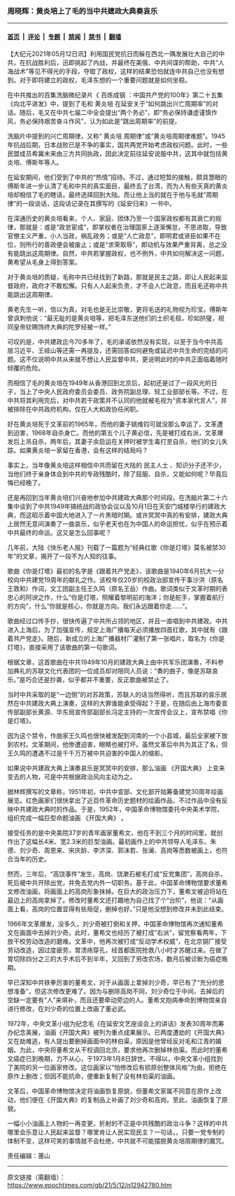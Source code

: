 ### 周晓辉：黄炎培上了毛的当中共建政大典奏哀乐

---

#### [首页](../../../..?n12942780) &nbsp;|&nbsp; [评论](../../../../../epoch-comment?n12942780) &nbsp;|&nbsp; [专题](../../../../../epoch-special?n12942780) &nbsp;|&nbsp; [禁闻](../../../../../epoch-news?n12942780) &nbsp;|&nbsp; [禁书](../../../../../books?n12942780) &nbsp;|&nbsp; [翻墙](https://github.com/gfw-breaker/nogfw/blob/master/README.md?n12942780)


<div class="post_content" id="artbody" itemprop="articleBody">
 <!-- article content begin -->
 <p>
  【大纪元2021年05月12日讯】利用国民党抗日而躲在西北一隅发展壮大自己的中共，在抗战胜利后，迅即挑起了内战，并最终在美俄、中共间谍的帮助，中共“人海战术”等见不得光的手段，夺取了政权，这样的结果恐怕就连中共自己也没有想到。对于即将建立的政权，毛泽东想的一个重要问题就是如何坐稳。
 </p>
 <p>
  在中共推出的百集洗脑微纪录片《
  <ok href="https://www.epochtimes.com/gb/tag/%E7%99%BE%E7%82%BC%E6%88%90%E9%92%A2.html">
   百炼成钢
  </ok>
  ：中国共产党的100年》第二十五集《向北平进发》中，提到了毛和
  <ok href="https://www.epochtimes.com/gb/tag/%E9%BB%84%E7%82%8E%E5%9F%B9.html">
   黄炎培
  </ok>
  在延安关于“如何跳出兴亡周期率”的对话。随后，毛又在中共七届二中全会提出“两个务必”，即“务必保持谦虚谨慎作风，务必保持艰苦奋斗作风”，认为如此是“跳出周期率”的前提。
 </p>
 <p>
  洗脑片中提到的兴亡周期律，又称“
  <ok href="https://www.epochtimes.com/gb/tag/%E9%BB%84%E7%82%8E%E5%9F%B9.html">
   黄炎培
  </ok>
  周期律”或“黄炎培周期律难题”。1945年抗战后期，日本战败已是不争的事实，国共两党开始考虑政权问题。此时，一些民盟成员希冀未来由三方共同执政，因此决定前往延安说服中共，这其中就包括黄炎培、傅斯年等人。
 </p>
 <p>
  在延安期间，他们受到了中共的“热情”招待。不过，通过短暂的接触，颇具慧眼的傅斯年进一步认清了毛和中共的真实面目，最终去了台湾，而为人有些天真的黄炎培却相信了毛的瞎话，最终选择回到大陆。而让他上当的就在于他与毛就“周期律”的一段谈话，这段话记录在其撰写的《延安归来》一书中。
 </p>
 <p>
  在深通历史的黄炎培看来，个人、家庭、团体乃至一个国家政权都有其衰亡的规律，那就是：或是“政怠宦成”，即掌权者在治理国家上逐渐懈怠，不思进取，导致官僚主义严重，小人当政，祸乱政务；或是“人亡政息”，即明君或贤臣如果不在位，则所行的善政便会被废止；或是“求荣取辱”，即动机与效果严重背离，总之没有能跳出这周期律。自然，中共若掌握政权，也不例外，中共如何解决这一问题，黄希望从毛身上得到答案。
 </p>
 <p>
  对于黄炎培的质疑，毛称中共已经找到了新路，那就是民主之路，即让人民起来监督政府，政府才不敢松懈。只有人人起来负责，才不会人亡政息，而且毛还称中共能跳出这周期律。
 </p>
 <p>
  黄老先生一听，信以为真，对毛也是无比崇敬，更将毛送的礼物视为珍宝。傅斯年曾讽刺他说：“最无耻的是黄炎培等，把毛泽东送他们的土织毛毯，珍如拱璧，视同皇帝钦赐饰终大典的陀罗经被一样。”
 </p>
 <p>
  可叹的是，中共建政迄今70多年了，毛的承诺依然没有实现，以至于当今中共高层习近平、王岐山等还需一再提及，还需回答如何避免或延迟中共生命的完结的问题。这不仅说明中共从来就不想让人民监督中共，更说明此时的中共正面临着随时倾覆的危险。
 </p>
 <p>
  而相信了毛的黄炎培在1949年从香港回到北京后，起初还是过了一段风光的日子，当上了中央人民政府委员会委员、政务院副总理、轻工业部部长等。不过，在中共将其利用完后，对中共若干政策并不认同的他就被毛视为“资本家代言人”，并被排除在中共政府机构，仅在人大和政协任闲职。
 </p>
 <p>
  好在黄炎培死于文革前的1965年，而他的妻子姚维钧可就没那么幸运了，文革遭到迫害，1968年自杀身亡。而他的第五个儿子黄必信，先是被打成右派，文革爆发后上吊自杀，两年后，其妻子余启运在关押时被学生毒打至自杀，他们的女儿失踪。如果黄炎培一家留在香港，会有这样的结局吗？
 </p>
 <p>
  事实上，当年像黄炎培这样相信中共而留在大陆的
  <ok href="https://www.epochtimes.com/gb/tag/%E6%B0%91%E4%B8%BB%E4%BA%BA%E5%A3%AB.html">
   民主人士
  </ok>
  、知识分子还不少，当他们终于亲身体会到中共的专政残酷时，除了屈服、自杀，又能如何呢？毕竟后悔已经晚了。
 </p>
 <p>
  还是再回到当年黄炎培们兴奋地参加中共建政大典那个时间段。在洗脑片第二十六集中谈到了中共1949年搞统战的政协会议以及10月1日在天安门城楼举行的建政大典，而这昭示着中国大地进入了一片黑暗时期。或许冥冥中真的有安排，建政大典上居然无意间演奏了一曲哀乐，似乎老天也在为中国人的命运担忧，似乎在预示着中共最终的命运。这又是怎么回事呢？
 </p>
 <p>
  几年前，大陆《快乐老人报》刊载了一篇题为“经典红歌《你是灯塔》莫名被禁30年”的文章，揭开了一段不为人知的往事。
 </p>
 <p>
  歌曲《你是灯塔》最初的名字是《跟着共产党走》，该歌曲是1940年6月抗大一分校向中共建党19周年的献礼之作。该校年仅20岁的校政治部宣传干事沙洪（原名王敦和）作词，文工团副主任王久鸣（原名王岳）作曲。歌词类似于文革时期的表忠心的阿谀之作，什么“你是灯塔，照耀着黎明前的海洋；你是舵手，掌握着航行的方向”，什么“你就是核心，你就是方向。我们永远跟着你走……”。
 </p>
 <p>
  歌曲经过口传手抄，很快传遍了中共所占领的地区，并且一直唱到中共建政。中共进入上海后，为了加强宣传，规定上海广播每天必须播放四首红歌，其中就有《跟着共产党走》。随后，新成立的上海广播器材厂灌制了第一张唱片，取名为《你是灯塔》，直接采用了该歌曲的第一句歌词。
 </p>
 <p>
  根据文章，这首歌曲在中共1949年10月的建政大典上由中共军乐团演奏，不料参加典礼的苏联文化代表团的一位成员却对陪同人员说：“奏的曲子，像是苏联哀乐。”是巧合还是抄袭，似乎都并不重要，反正歌曲被禁止了。
 </p>
 <p>
  当时中共采取的是“一边倒”的对苏政策，苏联人的话当然得听，而且苏联的哀乐居然在中共建政大典上演奏，这样的大罪谁能承受得起？于是，在随后由上海市委宣传部副部长黄源、华东局宣传部副部长冯定主持的一次宣传会议上，宣布禁唱《你是灯塔》。
 </p>
 <p>
  因为这个禁令，作曲家王久鸣也很快被发配到河南的一个小县城，最后全家被下放到农村。文革期间，他惨遭迫害，眼睛也被打坏。虽然文革后中共为其正了名，但王久鸣的遭遇不过是千千万万被中共迫害的中国人的缩影。
 </p>
 <p>
  如果说中共建政大典上演奏哀乐是冥冥中的安排，那么油画
  <ok href="https://www.epochtimes.com/gb/tag/%E3%80%8A%E5%BC%80%E5%9B%BD%E5%A4%A7%E5%85%B8%E3%80%8B.html">
   《开国大典》
  </ok>
  上变来变去的人物，可是中共根据政治风向主动为之。
 </p>
 <p>
  据林辉撰写的文章称，1951年初，中共中宣部、文化部开始筹备建党30周年绘画展览。红色画家们很快拿出了近百件革命历史题材的绘画作品，不过作品中没有反映中共建政大典时的作品。于是，1952年，中国革命博物馆委托中央美术学院，组织完成一幅巨型命题油画
  <ok href="https://www.epochtimes.com/gb/tag/%E3%80%8A%E5%BC%80%E5%9B%BD%E5%A4%A7%E5%85%B8%E3%80%8B.html">
   《开国大典》
  </ok>
  。
 </p>
 <p>
  接受任务的是中央美院37岁的青年画家董希文，他在不到三个月的时间里，就创作出了这幅长4米、宽2.3米的巨型油画。最初画作上的中共领导人毛泽东、朱德、刘少奇、周恩来、宋庆龄、李济深、郭沫若、张澜、高岗等悉数被画上，也符合当年的历史。
 </p>
 <p>
  然而，三年后，“高饶事件”发生，高岗、饶漱石被毛打成“反党集团”，高岗自杀，死后被中共开除出党，并免去党内外一切职务。基于此，中国革命博物馆要求董希文修改油画，将画面上的高岗形象抹掉。在巨大的政治压力下，董希文被迫将站在最边上的高岗拿掉了。修改时董希文还打趣地为自己找了个“台阶”，他说：“从画面上看，高岗的位置显得有些局促，删掉也好。”只是他没想到修改并未到此结束。
 </p>
 <p>
  1966年文革爆发，没多久，刘少奇被打倒和关押，中国革命博物馆再次通知董希文在画面中去掉刘少奇。此时，董希文也经历了被打成“右派”，留党察看两年，下放干校劳动改造的磨难。文革中，他再次被打成“反动学术权威”，在北京钢厂接受劳动改造，因过度疲劳，胃溃疡穿孔，经首都医院抢救八小时才苏醒过来。在做了胃切除四分之三的大手术后不到半年，又回到了劳改农场，数月后被诊断为癌症晚期。
 </p>
 <p>
  早已深知中共铁拳厉害的董希文，对于从画面上拿掉刘少奇，早已有了“充分的思想准备”，但这次修改更难了。因为与删除高岗不同，刘少奇位于中间，去掉后的空缺一定要有“人”来填补，而且还要牵动旁边的人。董希文抱病奉命到博物馆亲自进行修改，在刘少奇的位置上改画了董必武。
 </p>
 <p>
  1972年，中央文革小组为纪念毛《在延安文艺座谈会上的讲话》发表30周年而筹办纪念美展，油画《开国大典》被列为重点成果展示。已两度遭劫的《开国大典》又在劫难逃，有人提出要删掉画面中的林伯渠，原因是他曾经反对毛和江青的婚姻。为此，中央将董希文从干校调回北京，要求他再次删掉林伯渠。而此时的董希文癌症已到晚期，力不从心，于1973年1月8日辞世。不得以，中央文革小组找到了美院的另一位画家修改。这位画家以“怕修改后有损原创整体风格”为由，拒绝在原作上删改；但因不能抗命，便重新复制了没有林伯渠的油画。
 </p>
 <p>
  文革后，中国革命博物馆决定将油画恢复原貌，但董希文家属不同意在原作上改动，他们便在《开国大典》的复制品上补画了刘少奇和高岗。至此，油画恢复了原貌。
 </p>
 <p>
  一幅小小油画上人物的一再变更，折射的不正是中共残酷的政治斗争？这样的中共哪里会乐意让人民起来监督？哪里肯让人民实现民主？一句话，，只要一党专制的体制不变，这样可笑的事情就不会杜绝，中共就不可能摆脱黄炎培周期律的魔咒。
 </p>
 <p>
  责任编辑：莆山
 </p>
 <!-- article content end -->
 <div id="below_article_ad">
 </div>
</div>


---

原文链接（需翻墙）：https://www.epochtimes.com/gb/21/5/12/n12942780.htm
